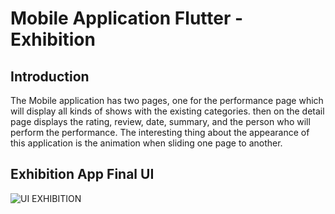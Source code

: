 # Mobile Application Flutter - Exhibition

## Introduction
The Mobile application has two pages, one for the performance page which will display all kinds of shows with the existing categories. then on the detail page displays the rating, review, date, summary, and the person who will perform the performance. The interesting thing about the appearance of this application is the animation when sliding one page to another.

## Exhibition App Final UI
![UI EXHIBITION](https://user-images.githubusercontent.com/38379100/148510041-ecea13c5-6636-4e66-8906-fa48c3cdd2d8.png)
